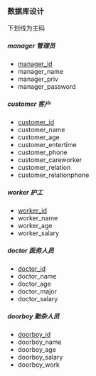 ### 数据库设计

下划线为主码

##### manager 管理员

* <u>manager_id</u>
* manager_name
* manager_priv
* manager_password



##### customer 客户

* <u>customer_id</u>
* customer_name
* customer_age
* customer_entertime
* customer_phone
* customer_careworker
* customer_relation
* customer_relationphone



##### worker 护工

* <u>worker_id</u>
* worker_name
* worker_age
* worker_salary



##### doctor 医务人员

* <u>doctor_id</u>
* doctor_name
* doctor_age
* doctor_major
* doctor_salary



##### doorboy 勤杂人员

* <u>doorboy_id</u>
* doorboy_name
* doorboy_age
* doorboy_salary
* doorboy_work